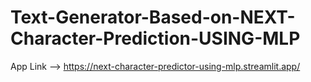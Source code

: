 # Text-Generator-Based-on-NEXT-Character-Prediction-USING-MLP

App Link --> https://next-character-predictor-using-mlp.streamlit.app/

